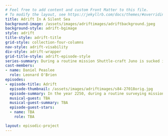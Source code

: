 ```yaml
---
# Feel free to add content and custom Front Matter to this file.
# To modify the layout, see https://jekyllrb.com/docs/themes/#overriding-theme-defaults
title: Adrift In A Silent Sea
background-image: /assets/images/adriftimages/adriftbackground.jpeg
background-style: adrift-bgimage
style: adrift
title-style: adrift-title
grid-style: collection-four-columns
nav-style: adrift-visability
div-style: adrift-wrapper
grid-title-style: adrift-episode-style
series-summary: During a routine mission Shuttle-craft Juno is sucked into a wormhole and deposited 4000 light years away from Earth. Alone and desperate, Engineer Leonard O'Brien's only chance at getting home is finding the wormhole that stranded him. 
cast-members:
- name: Daniel Peaslee
  role: Leonard O'Brien
episodes:
- episode-title: Adrift
  episode-thumbnail: /assets/images/adriftimages/s84-27018orig.jpg 
  episode-summary: In the year 2250, during a routine surveying mission the Shuttle Juno encounters a mysterious wormhole.
  musical-guest: TBA
  musical-guest-summary: TBA
  episode-guest-stars:
  - name: TBA
    role: TBA

layout: episodic-project
---
```


